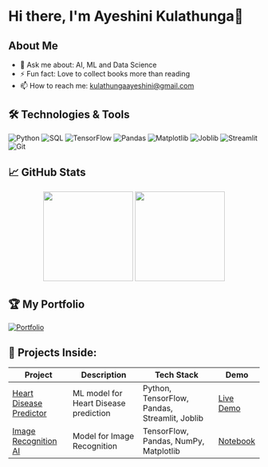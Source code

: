 # Hi there, I'm Ayeshini Kulathunga👋

## About Me
- 💬 Ask me about: AI, ML and Data Science
- ⚡ Fun fact: Love to collect books more than reading
- 📫 How to reach me: kulathungaayeshini@gmail.com

## 🛠️ Technologies & Tools
![Python](https://img.shields.io/badge/-Python-3776AB?style=flat-square&logo=python&logoColor=white)
![SQL](https://img.shields.io/badge/-SQL-4479A1?style=flat-square&logo=mysql&logoColor=white)
![TensorFlow](https://img.shields.io/badge/-TensorFlow-FF6F00?style=flat-square&logo=tensorflow&logoColor=white)
![Pandas](https://img.shields.io/badge/-Pandas-150458?style=flat-square&logo=pandas&logoColor=white)
![Matplotlib](https://img.shields.io/badge/-Matplotlib-11557c?style=flat-square&logo=python&logoColor=white)
![Joblib](https://img.shields.io/badge/-Joblib-0078D4?style=flat-square&logo=python&logoColor=white)
![Streamlit](https://img.shields.io/badge/-Streamlit-FF4B4B?style=flat-square&logo=streamlit&logoColor=white)
![Git](https://img.shields.io/badge/-Git-F05032?style=flat-square&logo=git&logoColor=white)

## 📈 GitHub Stats
<div align="center">
  <img height="180em" src="https://github-readme-stats.vercel.app/api?username=ayeshinikulathunga&show_icons=true&theme=dark&include_all_commits=true&count_private=true"/>
  <img height="180em" src="https://github-readme-stats.vercel.app/api/top-langs/?username=ayeshinikulathunga&layout=compact&langs_count=7&theme=dark"/>
</div>

## 🏆 My Portfolio

[![Portfolio](https://github-readme-stats.vercel.app/api/pin/?username=ayeshinikulathunga&repo=Ayeshini-DS-portfolio&theme=dark)](https://github.com/yourusername/portfolio)

## 🚀 Projects Inside:

| Project | Description | Tech Stack | Demo |
|---------|-------------|------------|------|
| [Heart Disease Predictor](https://github.com/ayeshinikulathunga/Ayeshini-DS-portfolio/tree/main/Disease_Predictor) | ML model for Heart Disease prediction | Python, TensorFlow, Pandas, Streamlit, Joblib | [Live Demo](https://lnkd.in/gvjrEsW3) |
| [Image Recognition AI](https://github.com/ayeshinikulathunga/Ayeshini-DS-portfolio/tree/main/Image_Recognition_AI) | Model for Image Recognition | TensorFlow, Pandas, NumPy, Matplotlib | [Notebook](https://colab.research.google.com/drive/1GEwpQe4p-vpO2uwF7H9BhOS6Y9kaSlVf?usp=sharing)




<!--
**ayeshinikulathunga/ayeshinikulathunga** is a ✨ _special_ ✨ repository because its `README.md` (this file) appears on your GitHub profile.

Here are some ideas to get you started:

- 🔭 I’m currently working on ...
- 🌱 I’m currently learning ...
- 👯 I’m looking to collaborate on ...
- 🤔 I’m looking for help with ...
- 💬 Ask me about ...
- 📫 How to reach me: ...
- 😄 Pronouns: ...
- ⚡ Fun fact: ...
-->
